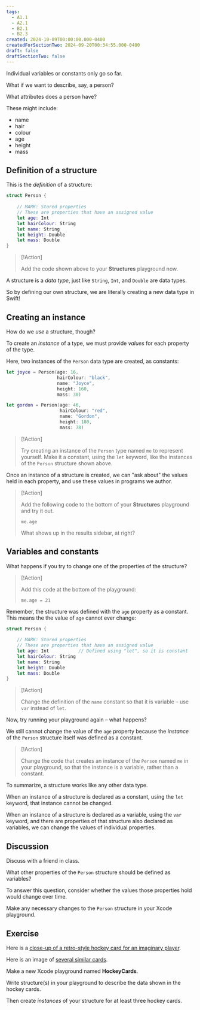```yaml
---
tags:
  - A1.1
  - A2.1
  - B2.1
  - B2.3
created: 2024-10-09T00:00:00.000-0400
createdForSectionTwo: 2024-09-20T00:34:55.000-0400
draft: false
draftSectionTwo: false
---
```

Individual variables or constants only go so far.

What if we want to describe, say, a person?

What attributes does a person have?

These might include:

- name
- hair
- colour
- age
- height
- mass

## Definition of a structure

This is the *definition* of a structure:

```swift
struct Person {
    
    // MARK: Stored properties
    // These are properties that have an assigned value
    let age: Int
    let hairColour: String
    let name: String
    let height: Double
    let mass: Double
}
```

> [!Action]
> 
> Add the code shown above to your **Structures** playground now.

A structure is a *data type*, just like `String`, `Int`, and `Double` are data types.

So by defining our own structure, we are literally creating a new data type in Swift!

## Creating an instance

How do we *use* a structure, though?

To create an *instance* of a type, we must provide *values* for each property of the type.

Here, two instances of the `Person` data type are created, as constants:

```swift
let joyce = Person(age: 16,
                   hairColour: "black",
                   name: "Joyce",
                   height: 160,
                   mass: 30)

let gordon = Person(age: 46,
                    hairColour: "red",
                    name: "Gordon",
                    height: 180,
                    mass: 78)
```

> [!Action]
> 
> Try creating an instance of the `Person` type named `me` to represent yourself. Make it a constant, using the `let` keyword, like the instances of the `Person` structure shown above.

Once an instance of a structure is created, we can "ask about" the values held in each property, and use these values in programs we author.

> [!Action]
> 
> Add the following code to the bottom of your **Structures** playground and try it out.
> 
> `me.age`
> 
> What shows up in the results sidebar, at right?

## Variables and constants

What happens if you try to change one of the properties of the structure?

> [!Action]
> 
> Add this code at the bottom of the playground:
> 
> `me.age = 21`

Remember, the structure was defined with the `age` property as a constant. This means the  the value of `age` cannot ever change:

```swift
struct Person {
    
    // MARK: Stored properties
    // These are properties that have an assigned value
    let age: Int           // Defined using "let", so it is constant
    let hairColour: String
    let name: String       
    let height: Double
    let mass: Double
}
```

> [!Action]
> 
> Change the definition of the `name` constant so that it is variable – use `var` instead of `let`.

Now, try running your playground again – what happens?

We still cannot change the value of the `age` property because the *instance* of the `Person` structure itself was defined as a constant.

> [!Action]
> 
> Change the code that creates an instance of the `Person` named `me` in your playground, so that the instance is a variable, rather than a constant.

To summarize, a structure works like any other data type.

When an instance of a structure is declared as a constant, using the `let` keyword, that instance cannot be changed.

When an instance of a structure is declared as a variable, using the `var` keyword, and there are properties of that structure also declared as variables, we can change the values of individual properties.

## Discussion

Discuss with a friend in class.

What other properties of the `Person` structure should be defined as variables?

To answer this question, consider whether the values those properties hold would change over time.

Make any necessary changes to the `Person` structure in your Xcode playground.

## Exercise

Here is a [close-up of a retro-style hockey card for an imaginary player](https://russellgordon.ca/lcs/2023-24/ics3u/retro-75-hockey-card-template.jpg).

Here is an image of [several similar cards](https://russellgordon.ca/lcs/2023-24/ics3u/album-of-retro-75-custom-hockey-cards.jpg).

Make a new Xcode playground named **HockeyCards**.

Write structure(s) in your playground to describe the data shown in the hockey cards.

Then create *instances* of your structure for at least three hockey cards. 
